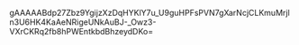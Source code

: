 gAAAAABdp27Zbz9YgijzXzDqHYKlY7u_U9guHPFsPVN7gXarNcjCLKmuMrjln3U6HK4KaAeNRigeUNkAuBJ-_Owz3-VXrCKRq2fb8hPWEntkbdBhzeydDKo=